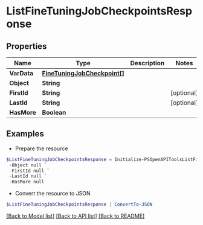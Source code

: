 # ListFineTuningJobCheckpointsResponse
## Properties

Name | Type | Description | Notes
------------ | ------------- | ------------- | -------------
**VarData** | [**FineTuningJobCheckpoint[]**](FineTuningJobCheckpoint.md) |  | 
**Object** | **String** |  | 
**FirstId** | **String** |  | [optional] 
**LastId** | **String** |  | [optional] 
**HasMore** | **Boolean** |  | 

## Examples

- Prepare the resource
```powershell
$ListFineTuningJobCheckpointsResponse = Initialize-PSOpenAPIToolsListFineTuningJobCheckpointsResponse  -VarData null `
 -Object null `
 -FirstId null `
 -LastId null `
 -HasMore null
```

- Convert the resource to JSON
```powershell
$ListFineTuningJobCheckpointsResponse | ConvertTo-JSON
```

[[Back to Model list]](../README.md#documentation-for-models) [[Back to API list]](../README.md#documentation-for-api-endpoints) [[Back to README]](../README.md)


